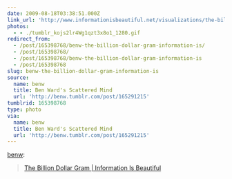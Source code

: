 ```yaml
---
date: 2009-08-18T03:38:51.000Z
link_url: 'http://www.informationisbeautiful.net/visualizations/the-billion-dollar-gram/'
photos:
  - - ./tumblr_kojs2lr4Wg1qzt3x8o1_1280.gif
redirect_from:
  - /post/165398768/benw-the-billion-dollar-gram-information-is/
  - /post/165398768/
  - /post/165398768/benw-the-billion-dollar-gram-information-is
  - /post/165398768
slug: benw-the-billion-dollar-gram-information-is
source:
  name: benw
  title: Ben Ward's Scattered Mind
  url: 'http://benw.tumblr.com/post/165291215'
tumblrid: 165398768
type: photo
via:
  name: benw
  title: Ben Ward's Scattered Mind
  url: 'http://benw.tumblr.com/post/165291215'
---
```

<p><a href="http://blog.benward.me/post/165291215">benw</a>:</p>

<blockquote><a href="http://www.informationisbeautiful.net/visualizations/the-billion-dollar-gram/">The Billion Dollar Gram | Information Is Beautiful</a></blockquote>
